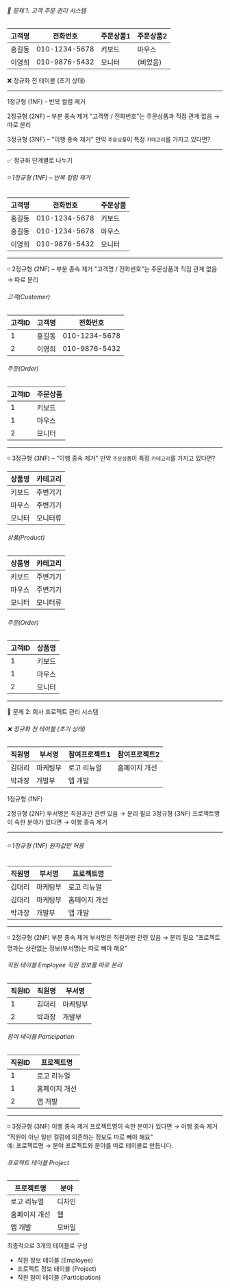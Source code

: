 ###### 📝 문제 1:  고객 주문 관리 시스템
| 고객명 | 전화번호          | 주문상품1 | 주문상품2 |
| --- | ------------- | ----- | ----- |
| 홍길동 | 010-1234-5678 | 키보드   | 마우스   |
| 이영희 | 010-9876-5432 | 모니터   | (비었음) |
❌ 정규화 전 테이블 (초기 상태)

---
1정규형 (1NF) – 반복 컬럼 제거

2정규형 (2NF) – 부분 종속 제거
"고객명 / 전화번호"는 주문상품과 직접 관계 없음 → 따로 분리

3정규형 (3NF) – "이행 종속 제거"
만약 `주문상품`이 특정 `카테고리`를 가지고 있다면?


---
✅ 정규화 단계별로 나누기

###### ◽ 1정규형 (1NF) – 반복 컬럼 제거
| 고객명 | 전화번호          | 주문상품 |
| --- | ------------- | ---- |
| 홍길동 | 010-1234-5678 | 키보드  |
| 홍길동 | 010-1234-5678 | 마우스  |
| 이영희 | 010-9876-5432 | 모니터  |

---
◽ 2정규형 (2NF) – 부분 종속 제거
	"고객명 / 전화번호"는 주문상품과 직접 관계 없음 → 따로 분리

###### 고객(Customer)
| 고객ID | 고객명 | 전화번호          |
| ---- | --- | ------------- |
| 1    | 홍길동 | 010-1234-5678 |
| 2    | 이영희 | 010-9876-5432 |

###### 주문(Order)
| 고객ID | 주문상품 |
| ---- | ---- |
| 1    | 키보드  |
| 1    | 마우스  |
| 2    | 모니터  |

---
◽ 3정규형 (3NF) – "이행 종속 제거"
	만약 `주문상품`이 특정 `카테고리`를 가지고 있다면?

| 상품명 | 카테고리 |
| --- | ---- |
| 키보드 | 주변기기 |
| 마우스 | 주변기기 |
| 모니터 | 모니터류 |

###### 상품(Product)
| 상품명 | 카테고리 |
| --- | ---- |
| 키보드 | 주변기기 |
| 마우스 | 주변기기 |
| 모니터 | 모니터류 |

###### 주문(Order)
| 고객ID | 상품명 |
| ---- | --- |
| 1    | 키보드 |
| 1    | 마우스 |
| 2    | 모니터 |

---
📝 문제 2:  회사 프로젝트 관리 시스템

###### ❌ 정규화 전 테이블 (초기 상태)
| 직원명 | 부서명  | 참여프로젝트1 | 참여프로젝트2 |
| --- | ---- | ------- | ------- |
| 김대리 | 마케팅부 | 로고 리뉴얼  | 홈페이지 개선 |
| 박과장 | 개발부  | 앱 개발    |         |


1정규형 (1NF)
	
2정규형 (2NF)
	부서명은 직원과만 관련 있음 → 분리 필요
3정규형 (3NF)
	프로젝트명이 속한 분야가 있다면 → 이행 종속 제거

---
###### ◽ 1정규형 (1NF) 원자값만 허용
| 직원명 | 부서명  | 프로젝트명   |
| --- | ---- | ------- |
| 김대리 | 마케팅부 | 로고 리뉴얼  |
| 김대리 | 마케팅부 | 홈페이지 개선 |
| 박과장 | 개발부  | 앱 개발    |

---
◽ 2정규형 (2NF) 부분 종속 제거
	부서명은 직원과만 관련 있음 → 분리 필요
	"프로젝트명과는 상관없는 정보(부서명)는 따로 빼야 해요"

###### 직원 테이블 Employee 직원 정보를 따로 분리
| 직원ID | 직원명 | 부서명  |
| ---- | --- | ---- |
| 1    | 김대리 | 마케팅부 |
| 2    | 박과장 | 개발부  |

###### 참여 테이블 Participation
| 직원ID | 프로젝트명   |
| ---- | ------- |
| 1    | 로고 리뉴얼  |
| 1    | 홈페이지 개선 |
| 2    | 앱 개발    |

---
◽ 3정규형 (3NF) 이행 종속 제거
	프로젝트명이 속한 분야가 있다면 → 이행 종속 제거
	"직원이 아닌 일반 컬럼에 의존하는 정보도 따로 빼야 해요"  
	예: 프로젝트명 → 분야
	프로젝트와 분야를 따로 테이블로 만듭니다.

###### 프로젝트 테이블 Project
| 프로젝트명   | 분야  |
| ------- | --- |
| 로고 리뉴얼  | 디자인 |
| 홈페이지 개선 | 웹   |
| 앱 개발    | 모바일 |


최종적으로 3개의 테이블로 구성
- 직원 정보 테이블 (Employee)
- 프로젝트 정보 테이블 (Project)
- 직원 참여 테이블 (Participation)



